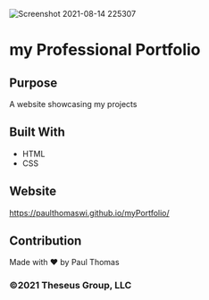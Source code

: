 ![Screenshot 2021-08-14 225307](https://user-images.githubusercontent.com/87770976/129466503-4949ac3b-a9ba-4396-b781-a9cf24a2de85.png)
# my Professional Portfolio

## Purpose
A website showcasing my projects

## Built With
* HTML
* CSS

## Website
https://paulthomaswi.github.io/myPortfolio/

## Contribution
Made with ❤ by Paul Thomas

### ©2021 Theseus Group, LLC
